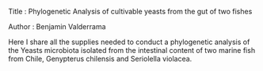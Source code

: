 Title : Phylogenetic Analysis of cultivable yeasts from the gut of two fishes

Author : Benjamin Valderrama

Here I share all the supplies needed to conduct a phylogenetic analysis of the Yeasts microbiota isolated from the intestinal content of two marine fish from Chile, Genypterus chilensis and Seriolella violacea.
